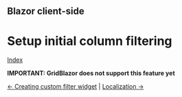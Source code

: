 ## Blazor client-side

# Setup initial column filtering

[Index](Documentation.md)

**IMPORTANT: GridBlazor does not support this feature yet**

[<- Creating custom filter widget](Creating_custom_filter_widget.md) | [Localization ->](Localization.md)
